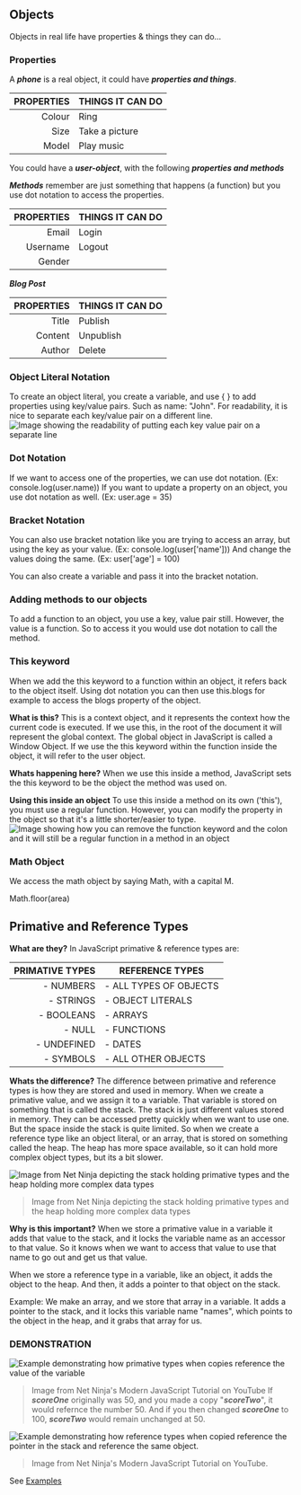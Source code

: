 ## Objects
Objects in real life have properties & things they can do...

### Properties

A ***phone*** is a real object, it could have ***properties and things***.

| PROPERTIES | THINGS IT CAN DO |
|-----------:|------------------|
| Colour     | Ring             |
| Size       | Take a picture   |
| Model      | Play music       |

You could have a ***user-object***, with the following ***properties and methods***

***Methods*** remember are just something that happens (a function) but you use dot notation to access the properties. 

| PROPERTIES | THINGS IT CAN DO |
|-----------:|------------------|
| Email      | Login            |
| Username   | Logout           |
| Gender     |                  |

***Blog Post***

| PROPERTIES | THINGS IT CAN DO |
|-----------:|------------------|
| Title      | Publish          |
| Content    | Unpublish        |
| Author     | Delete           |

### Object Literal Notation
To create an object literal, you create a variable, and use { } to add properties using key/value pairs. Such as name: "John".
For readability, it is nice to separate each key/value pair on a different line. 
![Image showing the readability of putting each key value pair on a separate line](../assets/Key-Value-Pairs.png)

### Dot Notation
If we want to access one of the properties, we can use dot notation. (Ex: console.log(user.name))
If you want to update a property on an object, you use dot notation as well. (Ex: user.age = 35)

### Bracket Notation
You can also use bracket notation like you are trying to access an array, but using the key as your value. (Ex: console.log(user['name']))
And change the values doing the same. (Ex: user['age'] = 100)

You can also create a variable and pass it into the bracket notation.

### Adding methods to our objects
To add a function to an object, you use a key, value pair still. However, the value is a function. So to access it you would use dot notation to call the method.

### This keyword
When we add the this keyword to a function within an object, it refers back to the object itself. Using dot notation you can then use this.blogs for example to access the blogs property of the object.

**What is this?**
This is a context object, and it represents the context how the current code is executed. If we use this, in the root of the document it will represent the global context. The global object in JavaScript is called a Window Object. If we use the this keyword within the function inside the object, it will refer to the user object.

**Whats happening here?**
When we use this inside a method, JavaScript sets the this keyword to be the object the method was used on.

**Using this inside an object**
To use this inside a method on its own ('this'), you must use a regular function. However, you can modify the property in the object so that it's a little shorter/easier to type.
![Image showing how you can remove the function keyword and the colon and it will still be a regular function in a method in an object](../assets/regular-function.png)


### Math Object
We access the math object by saying Math, with a capital M.

Math.floor(area)

## Primative and Reference Types
**What are they?**
In JavaScript primative & reference types are:

| PRIMATIVE TYPES |     REFERENCE TYPES    |
|----------------:|------------------------|
| - NUMBERS       | - ALL TYPES OF OBJECTS |
| - STRINGS       | - OBJECT LITERALS      |
| - BOOLEANS      | - ARRAYS               |
| - NULL          | - FUNCTIONS            |
| - UNDEFINED     | - DATES                |
| - SYMBOLS       | - ALL OTHER OBJECTS    |

**Whats the difference?**
The difference between primative and reference types is how they are stored and used in memory. When we create a primative value, and we assign it to a variable. That variable is stored on something that is called the stack. The stack is just different values stored in memory. They can be accessed pretty quickly when we want to use one. But the space inside the stack is quite limited. So when we create a reference type like an object literal, or an array, that is stored on something called the heap. The heap has more space available, so it can hold more complex object types, but its a bit slower.

![Image from Net Ninja depicting the stack holding primative types and the heap holding more complex data types](../assets/stack-heap.png)
> Image from Net Ninja depicting the stack holding primative types and the heap holding more complex data types

**Why is this important?**
When we store a primative value in a variable it adds that value to the stack, and it locks the variable name as an accessor to that value. So it knows when we want to access that value to use that name to go out and get us that value.

When we store a reference type in a variable, like an object, it adds the object to the heap. And then, it adds a pointer to that object on the stack.

Example: We make an array, and we store that array in a variable. It adds a pointer to the stack, and it locks this variable name "names", which points to the object in the heap, and it grabs that array for us.

### DEMONSTRATION
![Example demonstrating how primative types when copies reference the value of the variable](../assets/primative-type-behavior.png)
> Image from Net Ninja's Modern JavaScript Tutorial on YouTube
If ***scoreOne*** originally was 50, and you made a copy "***scoreTwo***", it would refernce the number 50. And if you then changed ***scoreOne*** to 100, ***scoreTwo*** would remain unchanged at 50. 

![Example demonstrating how reference types when copied reference the pointer in the stack and reference the same object.](../assets/reference-type-behavior.png)
> Image from Net Ninja's Modern JavaScript Tutorial on YouTube.

See [Examples](05-objects.js)


